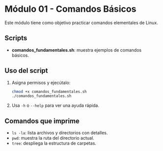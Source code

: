 # Módulo 01 - Comandos Básicos

Este módulo tiene como objetivo practicar comandos elementales de Linux.

## Scripts
- **comandos_fundamentales.sh**: muestra ejemplos de comandos básicos.

## Uso del script
1. Asigna permisos y ejecútalo:
   ```bash
   chmod +x comandos_fundamentales.sh
   ./comandos_fundamentales.sh
   ```
2. Usa `-h` o `--help` para ver una ayuda rápida.

## Comandos que imprime
- `ls -la`: lista archivos y directorios con detalles.
- `pwd`: muestra la ruta del directorio actual.
- `tree`: despliega la estructura de carpetas.

